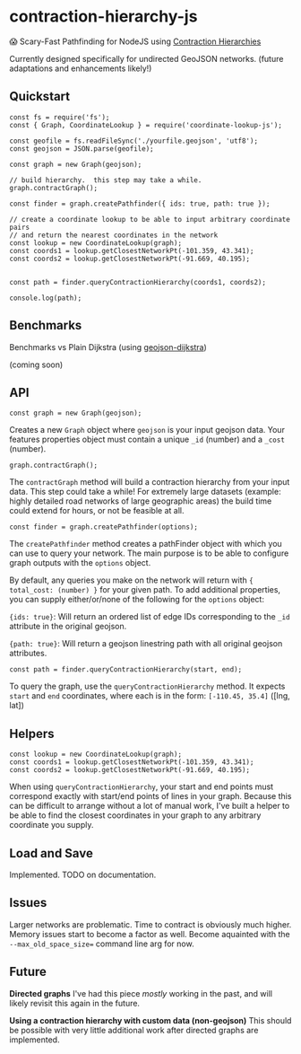 # contraction-hierarchy-js

:scream: Scary-Fast Pathfinding for NodeJS using [Contraction Hierarchies](https://en.wikipedia.org/wiki/Contraction_hierarchies)

Currently designed specifically for undirected GeoJSON networks. (future adaptations and enhancements likely!)

## Quickstart


```
const fs = require('fs');
const { Graph, CoordinateLookup } = require('coordinate-lookup-js');

const geofile = fs.readFileSync('./yourfile.geojson', 'utf8');
const geojson = JSON.parse(geofile);

const graph = new Graph(geojson);

// build hierarchy.  this step may take a while.
graph.contractGraph();

const finder = graph.createPathfinder({ ids: true, path: true });

// create a coordinate lookup to be able to input arbitrary coordinate pairs
// and return the nearest coordinates in the network
const lookup = new CoordinateLookup(graph);
const coords1 = lookup.getClosestNetworkPt(-101.359, 43.341);
const coords2 = lookup.getClosestNetworkPt(-91.669, 40.195);


const path = finder.queryContractionHierarchy(coords1, coords2);

console.log(path);
```

## Benchmarks

Benchmarks vs Plain Dijkstra (using [geojson-dijkstra](https://github.com/royhobbstn/geojson-dijkstra))

(coming soon)


## API

```
const graph = new Graph(geojson);
```

Creates a new `Graph` object where `geojson` is your input geojson data.  Your features properties object must contain a unique `_id` (number) and a `_cost` (number).

```
graph.contractGraph();
```

The `contractGraph` method will build a contraction hierarchy from your input data.  This step could take a while!  For extremely large datasets (example: highly detailed road networks of large geographic areas) the build time could extend for hours, or not be feasible at all.


```
const finder = graph.createPathfinder(options);
```

The `createPathfinder` method creates a pathFinder object with which you can use to query your network.  The main purpose is to be able to configure graph outputs with the `options` object.

By default, any queries you make on the network will return with `{ total_cost: (number) }` for your given path.  To add additional properties, you can supply either/or/none of the following for the `options` object:

`{ids: true}`:  Will return an ordered list of edge IDs corresponding to the `_id` attribute in the original geojson.

`{path: true}`: Will return a geojson linestring path with all original geojson attributes.


```
const path = finder.queryContractionHierarchy(start, end);
```

To query the graph, use the `queryContractionHierarchy` method.  It expects `start` and `end` coordinates, where each is in the form: `[-110.45, 35.4]`  ([lng, lat])


## Helpers

```
const lookup = new CoordinateLookup(graph);
const coords1 = lookup.getClosestNetworkPt(-101.359, 43.341);
const coords2 = lookup.getClosestNetworkPt(-91.669, 40.195);
```

When using `queryContractionHierarchy`, your start and end points must correspond exactly with start/end points of lines in your graph.  Because this can be difficult to arrange without a lot of manual work, I've built a helper to be able to find the closest coordinates in your graph to any arbitrary coordinate you supply.


## Load and Save

Implemented.  TODO on documentation.


## Issues

Larger networks are problematic.  Time to contract is obviously much higher.  Memory issues start to become a factor as well.  Become aquainted with the `--max_old_space_size=` command line arg for now.


## Future

**Directed graphs** I've had this piece *mostly* working in the past, and will likely revisit this again in the future.

**Using a contraction hierarchy with custom data (non-geojson)** This should be possible with very little additional work after directed graphs are implemented.